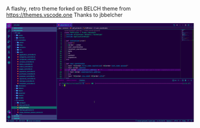 A flashy, retro theme forked on BELCH theme from https://themes.vscode.one Thanks to jbbelcher

![image](https://raw.githubusercontent.com/Sanchodelniglo/synthwave80s-theme/master/screenshots/Screenshot_20210806_160141.png)
